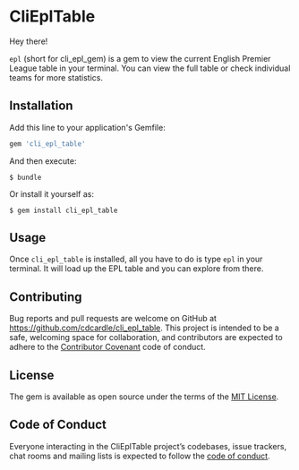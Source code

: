 # CliEplTable

Hey there!

`epl` (short for cli_epl_gem) is a gem to view the current English Premier League table in your terminal.  You can view the full table or check individual teams for more statistics.

## Installation

Add this line to your application's Gemfile:

```ruby
gem 'cli_epl_table'
```

And then execute:

    $ bundle

Or install it yourself as:

    $ gem install cli_epl_table

## Usage

Once `cli_epl_table` is installed, all you have to do is type `epl` in your terminal.  It will load up the EPL table and you can explore from there.

<!-- ## Development

After checking out the repo, run `bin/setup` to install dependencies. Then, run `rake spec` to run the tests. You can also run `bin/console` for an interactive prompt that will allow you to experiment.

To install this gem onto your local machine, run `bundle exec rake install`. To release a new version, update the version number in `version.rb`, and then run `bundle exec rake release`, which will create a git tag for the version, push git commits and tags, and push the `.gem` file to [rubygems.org](https://rubygems.org). -->

## Contributing

Bug reports and pull requests are welcome on GitHub at https://github.com/cdcardle/cli_epl_table. This project is intended to be a safe, welcoming space for collaboration, and contributors are expected to adhere to the [Contributor Covenant](http://contributor-covenant.org) code of conduct.

## License

The gem is available as open source under the terms of the [MIT License](https://opensource.org/licenses/MIT).

## Code of Conduct

Everyone interacting in the CliEplTable project’s codebases, issue trackers, chat rooms and mailing lists is expected to follow the [code of conduct](https://github.com/[USERNAME]/cli_epl_table/blob/master/CODE_OF_CONDUCT.md).
